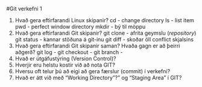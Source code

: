 #Git verkefni 1

1. Hvað gera eftirfarandi Linux skipanir?
    cd - change directory
    ls - list item
    pwd - perfect window directory
    mkdir - bý til möppu
2. Hvað gera eftirfarandi Git skipanir?
    git clone - afrita geymslu (_repository_)
    git status - kannar stöðuna á git-inu
    git diff - skoðar öll conflict skjalsins
3. Hvað gera eftirfarandi Git skipanir saman? Hvaða gagn er að þeirri aðgerð?
    git log -
    git checkout -
    git branch -
4. Hvað er útgáfustýring (Version Control)?
5. Hverjir eru helstu kostir við að nota GIT?
6. Hversu oft telur þú að eigi að gera færslur (commit) í verkefni?
7. Hvað er átt við með “Working Directory”?” og “Staging Area” í GIT?